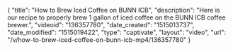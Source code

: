 {
    "title": "How to Brew Iced Coffee on BUNN ICB",
    "description": "Here is our recipe to properly brew 1 gallon of iced coffee on the BUNN ICB coffee brewer.",
    "videoid": "136357780",
    "date_created": "1515013737",
    "date_modified": "1515019422",
    "type": "captivate",
    "layout": "video",
    "url": "\/v\/how-to-brew-iced-coffee-on-bunn-icb-mp4\/136357780"
}